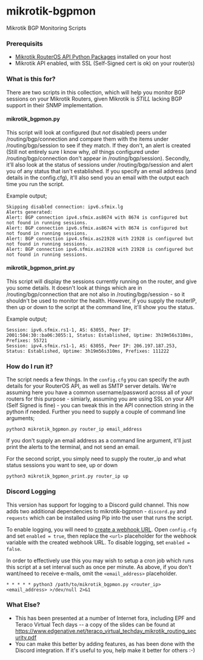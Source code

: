 # mikrotik-bgpmon
Mikrotik BGP Monitoring Scripts

### Prerequisits

- [Mikrotik RouterOS API Python Packages](https://pypi.org/project/RouterOS-api/) installed on your host
- Mikrotik API enabled, with SSL (Self-Signed cert is ok) on your router(s)

### What is this for?

There are two scripts in this collection, which will help you monitor BGP sessions on your Mikrotik Routers, given Mikrotik is _STILL_ lacking BGP support in their SNMP implementation.

#### mikrotik_bgpmon.py

This script will look at configured (but _not_ disabled) peers under /routing/bgp/connection and compare them with the items under /routing/bgp/session to see if they match.  If they don't, an alert is created (Still not entirely sure I know why, _all_ things configured under /routing/bgp/connection don't appear in /routing/bgp/session).  Secondly, it'll also look at the status of sessions under /routing/bgp/session and alert you of any status that isn't established.  If you specify an email address (and details in the config.cfg), it'll also send you an email with the output each time you run the script.

Example output;

```
Skipping disabled connection: ipv6.sfmix.lg
Alerts generated:
Alert: BGP connection ipv4.sfmix.as8674 with 8674 is configured but not found in running sessions.
Alert: BGP connection ipv6.sfmix.as8674 with 8674 is configured but not found in running sessions.
Alert: BGP connection ipv4.sfmix.as21928 with 21928 is configured but not found in running sessions.
Alert: BGP connection ipv6.sfmix.as21928 with 21928 is configured but not found in running sessions.
````

#### mikrotik_bgpmon_print.py

This script will display the sessions currently running on the router, and give you some details.  It doesn't look at things which are in /routing/bgp/connection that are not also in /routing/bgp/session - so it shouldn't be used to monitor the health.  However, if you supply the routerIP, then up or down to the script at the command line, it'll show you the status.

Example output;

```
Session: ipv6.sfmix.rs1-1, AS: 63055, Peer IP: 2001:504:30::ba06:3055:1, Status: Established, Uptime: 3h19m56s310ms, Prefixes: 55721
Session: ipv4.sfmix.rs1-1, AS: 63055, Peer IP: 206.197.187.253, Status: Established, Uptime: 3h19m56s310ms, Prefixes: 111222
```

### How do I run it?

The script needs a few things.  In the ```config.cfg``` you can specify the auth details for your RouterOS API, as well as SMTP server details.  We're assuming here you have a common username/password across all of your routers for this purpose - simiarly, assuming you are using SSL on your API (Self Signed is fine) - you can tweak this in the API connection string in the python if needed.  Further you need to supply a couple of command line arguments;
````
python3 mikrotik_bgpmon.py router_ip email_address
````
If you don't supply an email address as a command line argument, it'll just print the alerts to the terminal, and not send an email.

For the second script, you simply need to supply the router_ip and what status sessions you want to see, up or down

```
python3 mikrotik_bgpmon_print.py router_ip up
```

### Discord Logging

This version has support for logging to a Discord guild channel. This now adds two additional dependencies to mikrotik-bgpmon - ```discord.py``` and ```requests``` which can be installed using Pip into the user that runs the script.

To enable logging, you will need to [create a webhook URL](https://support.discord.com/hc/en-us/articles/228383668-Intro-to-Webhooks). Open ```config.cfg``` and set ```enabled = true```, then replace the ```<url>``` placeholder for the webhook variable with the created webhook URL. To disable logging, set ```enabled = false```.

In order to effectively use this you may wish to setup a cron job which runs this script at a set interval such as once per minute. As above, if you don't want/need to receive e-mails, omit the ```<email_address>``` placeholder.

```
* * * * * python3 /path/to/mikrotik_bgpmon.py <router_ip> <email_address> >/dev/null 2>&1
```

### What Else?

- This has been presented at a number of Internet fora, including EPF and Teraco Virtual Tech days -- a copy of the slides can be found at https://www.edgenative.net/teraco_virtual_techday_mikrotik_routing_security.pdf
- You can make this better by adding features, as has been done with the Discord integration.  If it's useful to you, help make it better for others :-)
